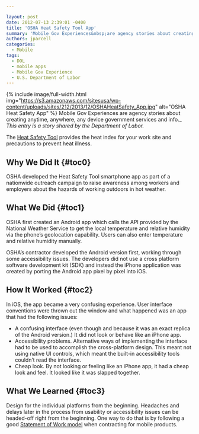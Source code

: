 ```yaml
---

layout: post
date: 2012-07-13 2:39:01 -0400
title: 'OSHA Heat Safety Tool App'
summary: 'Mobile Gov Experiences&nbsp;are agency stories about creating anytime, anywhere, any device government services and info.&nbsp;This entry is a story shared by the Department of Labor. The&nbsp;Heat Safety Tool&nbsp;provides the heat index for your work site and precautions to prevent heat illness. Why We Did It OSHA developed the Heat'
authors: jparcell
categories:
  - Mobile
tags:
  - DOL
  - mobile apps
  - Mobile Gov Experience
  - U.S. Department of Labor
---
```


{% include image/full-width.html img="https://s3.amazonaws.com/sitesusa/wp-content/uploads/sites/212/2013/12/OSHAHeatSafety_App.jpg" alt="OSHA Heat Safety App" %}
Mobile Gov Experiences are agency stories about creating anytime, anywhere, any device government services and info._ _This entry is a story shared by the Department of Labor._

The <a href="http://www.dol.gov/dol/apps/heatindex.htm" rel="nofollow">Heat Safety Tool</a> provides the heat index for your work site and precautions to prevent heat illness.

## <a name="x-Why We Did It"></a>Why We Did It {#toc0}

OSHA developed the Heat Safety Tool smartphone app as part of a nationwide outreach campaign to raise awareness among workers and employers about the hazards of working outdoors in hot weather.

## <a name="x-What We Did"></a>What We Did {#toc1}

OSHA first created an Android app which calls the API provided by the National Weather Service to get the local temperature and relative humidity via the phone&#8217;s geolocation capability. Users can also enter temperature and relative humidity manually.

OSHA&#8217;s contractor developed the Android version first, working through some accessibility issues. The developers did not use a cross platform software development kit (SDK) and instead the iPhone application was created by porting the Android app pixel by pixel into iOS.

## <a name="x-How It Worked"></a>How It Worked {#toc2}

In iOS, the app became a very confusing experience. User interface conventions were thrown out the window and what happened was an app that had the following issues:

  * A confusing interface (even though and because it was an exact replica of the Android version.) It did not look or behave like an iPhone app.
  * Accessibility problems. Alternative ways of implementing the interface had to be used to accomplish the cross-platform design. This meant not using native UI controls, which meant the built-in accessibility tools couldn&#8217;t read the interface.
  * Cheap look. By not looking or feeling like an iPhone app, it had a cheap look and feel. It looked like it was slapped together.

## <a name="x-What We Learned"></a>What We Learned {#toc3}

Design for the individual platforms from the beginning. Headaches and delays later in the process from usability or accessibility issues can be headed-off right from the beginning. One way to do that is by following a good [Statement of Work model](https://digitalgov.sites.usa.gov/resources/mobile-sow-and-developer-qualifications/ "Mobile SOW and Developer Qualifications") when contracting for mobile products.

<span style="color: #000000;font-family: arial, helvetica, sans-serif;font-size: 12.727272033691406px;line-height: 17.27272605895996px;background-color: #ffffff"> </span>